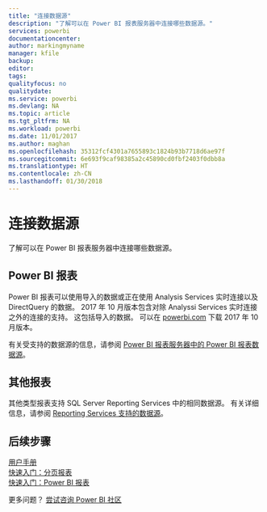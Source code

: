 ```yaml
---
title: "连接数据源"
description: "了解可以在 Power BI 报表服务器中连接哪些数据源。"
services: powerbi
documentationcenter: 
author: markingmyname
manager: kfile
backup: 
editor: 
tags: 
qualityfocus: no
qualitydate: 
ms.service: powerbi
ms.devlang: NA
ms.topic: article
ms.tgt_pltfrm: NA
ms.workload: powerbi
ms.date: 11/01/2017
ms.author: maghan
ms.openlocfilehash: 35312fcf4301a7655893c1824b93b7718d6ae97f
ms.sourcegitcommit: 6e693f9caf98385a2c45890cd0fbf2403f0dbb8a
ms.translationtype: HT
ms.contentlocale: zh-CN
ms.lasthandoff: 01/30/2018
---
```

# <a name="connecting-to-data-sources"></a>连接数据源
了解可以在 Power BI 报表服务器中连接哪些数据源。

## <a name="power-bi-reports"></a>Power BI 报表
Power BI 报表可以使用导入的数据或正在使用 Analysis Services 实时连接以及 DirectQuery 的数据。 2017 年 10 月版本包含对除 Analyssi Services 实时连接之外的连接的支持。 这包括导入的数据。 可以在 [powerbi.com](https://powerbi.microsoft.com/report-server/) 下载 2017 年 10 月版本。

有关受支持的数据源的信息，请参阅 [Power BI 报表服务器中的 Power BI 报表数据源](data-sources.md)。

## <a name="other-reports"></a>其他报表
其他类型报表支持 SQL Server Reporting Services 中的相同数据源。 有关详细信息，请参阅 [Reporting Services 支持的数据源](https://docs.microsoft.com/sql/reporting-services/report-data/data-sources-supported-by-reporting-services-ssrs)。

## <a name="next-steps"></a>后续步骤
[用户手册](user-handbook-overview.md)  
[快速入门：分页报表](quickstart-create-paginated-report.md)  
[快速入门：Power BI 报表](quickstart-create-powerbi-report.md)

更多问题？ [尝试咨询 Power BI 社区](https://community.powerbi.com/)


